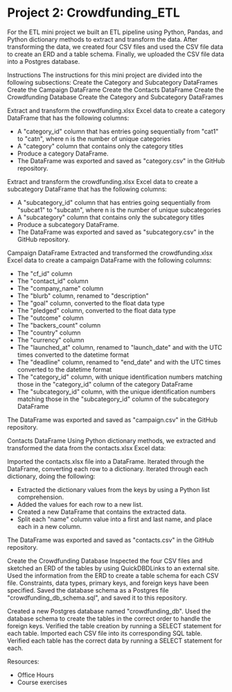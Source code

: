 # Project 2: Crowdfunding_ETL


For the ETL mini project we built an ETL pipeline using Python, Pandas, and Python dictionary methods to extract and transform the data. After transforming the data, we created four CSV files and used the CSV file data to create an ERD and a table schema. Finally, we uploaded the CSV file data into a Postgres database.


Instructions
The instructions for this mini project are divided into the following subsections:
Create the Category and Subcategory DataFrames
Create the Campaign DataFrame
Create the Contacts DataFrame
Create the Crowdfunding Database
Create the Category and Subcategory DataFrames


Extract and transform the crowdfunding.xlsx Excel data to create a category DataFrame that has the following columns:
- A "category_id" column that has entries going sequentially from "cat1" to "catn", where n is the number of unique categories
- A "category" column that contains only the category titles
- Produce a category DataFrame.
- The DataFrame was exported and saved as "category.csv" in the GitHub repository.


Extract and transform the crowdfunding.xlsx Excel data to create a subcategory DataFrame that has the following columns:
- A "subcategory_id" column that has entries going sequentially from "subcat1" to "subcatn", where n is the number of unique subcategories
- A "subcategory" column that contains only the subcategory titles
- Produce a subcategory DataFrame.
- The DataFrame was exported and saved as "subcategory.csv" in the GitHub repository.


Campaign DataFrame
Extracted and transformed the crowdfunding.xlsx Excel data to create a campaign DataFrame with the following columns:
- The "cf_id" column
- The "contact_id" column
- The "company_name" column
- The "blurb" column, renamed to "description"
- The "goal" column, converted to the float data type
- The "pledged" column, converted to the float data type
- The "outcome" column
- The "backers_count" column
- The "country" column
- The "currency" column
- The "launched_at" column, renamed to "launch_date" and with the UTC times converted to the datetime format
- The "deadline" column, renamed to "end_date" and with the UTC times converted to the datetime format
- The "category_id" column, with unique identification numbers matching those in the "category_id" column of the category DataFrame
- The "subcategory_id" column, with the unique identification numbers matching those in the "subcategory_id" column of the subcategory DataFrame

The DataFrame was exported and saved as "campaign.csv" in the GitHub repository.


Contacts DataFrame
Using Python dictionary methods, we extracted and transformed the data from the contacts.xlsx Excel data:

Imported the contacts.xlsx file into a DataFrame.
Iterated through the DataFrame, converting each row to a dictionary.
Iterated through each dictionary, doing the following:
- Extracted the dictionary values from the keys by using a Python list comprehension.
- Added the values for each row to a new list.
- Created a new DataFrame that contains the extracted data.
- Split each "name" column value into a first and last name, and place each in a new column.

The DataFrame was exported and saved as "contacts.csv" in the GitHub repository.


Create the Crowdfunding Database
Inspected the four CSV files and sketched an ERD of the tables by using QuickDBDLinks to an external site.
Used the information from the ERD to create a table schema for each CSV file.
Constraints, data types, primary keys, and foreign keys have been specified.
Saved the database schema as a Postgres file "crowdfunding_db_schema.sql", and saved it to this repository.

Created a new Postgres database named "crowdfunding_db".
Used the database schema to create the tables in the correct order to handle the foreign keys.
Verified the table creation by running a SELECT statement for each table.
Imported each CSV file into its corresponding SQL table.
Verified each table has the correct data by running a SELECT statement for each.

Resources:
- Office Hours
- Course exercises
